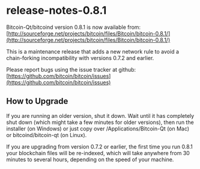 # release-notes-0.8.1

Bitcoin-Qt/bitcoind version 0.8.1 is now available from: [http://sourceforge.net/projects/bitcoin/files/Bitcoin/bitcoin-0.8.1/](http://sourceforge.net/projects/bitcoin/files/Bitcoin/bitcoin-0.8.1/)

This is a maintenance release that adds a new network rule to avoid a chain-forking incompatibility with versions 0.7.2 and earlier.

Please report bugs using the issue tracker at github: [https://github.com/bitcoin/bitcoin/issues](https://github.com/bitcoin/bitcoin/issues)

## How to Upgrade

If you are running an older version, shut it down. Wait until it has completely shut down \(which might take a few minutes for older versions\), then run the installer \(on Windows\) or just copy over /Applications/Bitcoin-Qt \(on Mac\) or bitcoind/bitcoin-qt \(on Linux\).

If you are upgrading from version 0.7.2 or earlier, the first time you run 0.8.1 your blockchain files will be re-indexed, which will take anywhere from 30 minutes to several hours, depending on the speed of your machine.

